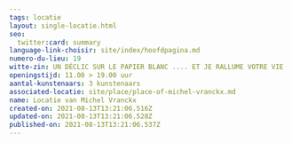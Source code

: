 ```yaml
---
tags: locatie
layout: single-locatie.html
seo:
  twitter:card: summary
language-link-choisir: site/index/hoofdpagina.md
numero-du-lieu: 19
witte-zin: UN DÉCLIC SUR LE PAPIER BLANC .... ET JE RALLUME VOTRE VIE
openingstijd: 11.00 > 19.00 uur
aantal-kunstenaars: 3 kunstenaars
associated-locatie: site/place/place-of-michel-vranckx.md
name: Locatie van Michel Vranckx
created-on: 2021-08-13T13:21:06.516Z
updated-on: 2021-08-13T13:21:06.528Z
published-on: 2021-08-13T13:21:06.537Z
---
```

